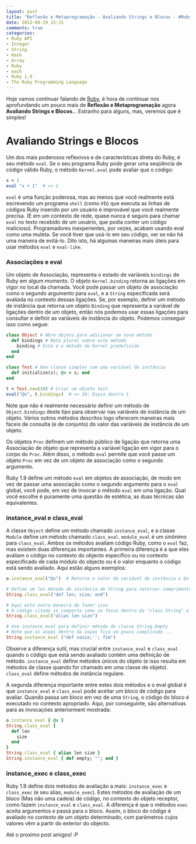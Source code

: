 ```yaml
---
layout: post
title: "Reflexão e Metaprogramação - Avaliando Strings e Blocos - #Ruby 1.9 - Part II"
date: 2012-08-29 22:15
comments: true
categories:
- Ruby API
- Integer
- String
- Hash
- Array
- Ruby
- each
- Ruby 1.9
- The Ruby Programming Language
---
```

<!--more-->
<p>Hoje vamos continuar falando de <a href="http://www.ruby-doc.org/core-1.9.2/">Ruby</a>, é hora de continuar nos aprofundando um pouco mais de
<b>Reflexão e Metaprogramação</b> agora <b>Avaliando Strings e Blocos</b>... Estranho para alguns, mas, veremos que é simples!</p>

<h1>Avaliando Strings e Blocos</h1>

Um dos mais poderosos reflexivos e de características direta do Ruby, é seu método `eval`. Se o seu programa Ruby pode gerar uma seqüência de código
válido Ruby, o método `Kernel.eval` pode avaliar que o código:

``` ruby Kernel.eval
x = 1
eval "x + 1"  # => 2
```

`eval` é uma função poderosa, mas ao menos que você realmente está escrevendo um programa `shell` (como irb) que executa as linhas de códigos Ruby
inserido por um usuário é improvável que você realmente precisa. (E em um contexto de rede, quase nunca é seguro para chamar `eval` no texto recebido
de um usuário, que podia conter um código malicioso). Programadores inexperientes, por vezes, acabam usando eval como uma muleta. Se você tiver que
usá-lo em seu código, ver se não há uma maneira de evitá-lo. Dito isto, há algumas maneiras mais úteis para usar métodos `eval` e `eval-like`.

<h3>Associações e eval</h3>

Um objeto de Associação, representa o estado de variáveis `bindings` de Ruby em algum momento. O objeto `Kernel.binding` retorna as ligações em vigor
no local da chamada. Você pode passar um objeto de associação como o segundo argumento para `eval`, e a `String` especificada será avaliada no
contexto dessas ligações. Se, por exemplo, definir um método de instância que retorna um objeto `Binding` que representa a variável de ligações
dentro de um objeto, então nós podemos usar essas ligações para consultar e definir as variáveis de instância do objeto. Podemos conseguir isso como segue:

``` ruby Binding
class Object # Abre objeto para adicionar um novo método
  def bindings # Nota plural sobre este método
    binding # Este é o método de Kernel predefinido
  end
end

class Test # Uma classe simples com uma variável de instância
  def initialize(s); @x = s; end
end

t = Test.new(10) # Criar um objeto test
eval("@x", t.bindings)  # => 10: Espia dentro t
```

Note que não é realmente necessário definir um método de `Object.bindings` deste tipo para observar nas variáveis de instância de um objeto. Vários
outros métodos descritos logo oferecem maneiras mais fáceis de consulta (e de conjunto) do valor das variáveis de instância de um objeto.

Os objetos `Proc` definem um método público de ligação que retorna uma Associação de objeto que representa a variável ligação em vigor para o corpo
do `Proc`. Além disso, o método `eval` permite que você passe um objeto `Proc` em vez de um objeto de associação como o segundo argumento.

Ruby 1.9 define um método `eval` em objetos de associação, de modo em vez de passar uma associação como o segundo argumento para o `eval` global,
você pode, em vez de invocar o método `eval` em uma ligação. Qual você escolhe é puramente uma questão de estética, as duas técnicas são equivalentes.


<h3>instance_eval e class_eval</h3>

A classe `Object` define um método chamado `instance_eval`, e a classe `Module` define um método chamado `class_eval`. `module_eval` é um sinônimo
para `class_eval`. Ambos os métodos avaliam código Ruby, como o `eval` faz, mas existem duas diferenças importantes. A primeira diferença é a que eles
avaliam o código no contexto do objecto específico ou no contexto especificado de cada módulo do objecto ou é o valor enquanto o código está sendo
avaliado. Aqui estão alguns exemplos:

``` ruby instance_eval e class_eval
o.instance_eval("@x")  # Retorna o valor da variável de instância o @x

# Define um len método de instância de String para retornar comprimento da String
String.class_eval("def len; size; end")

# Aqui está outra maneira de fazer isso
# O código citado se comporta como se fosse dentro da "class String" e "end"
String.class_eval("alias len size")

# Use instance_eval para definir método de classe String.Empty
# Note que as aspas dentro da aspas fica um pouco complicado ...
String.instance_eval ("def vazio;''; fim")
```

Observe a diferença sutil, mas crucial entre `instance_eval` e `class_eval` quando o código que está sendo avaliado contém uma definição de método.
`instance_eval` define métodos únicos do objeto (e isso resulta em métodos de classe quando for chamado em uma classe de objeto). `class_eval` define métodos de instância regulare.

A segunda diferença importante entre estes dois métodos e o eval global é que `instance_eval` e `class_eval` pode aceitar um bloco de código para
avaliar. Quando passa um bloco em vez de uma `String`, o código do bloco é executado no contexto apropriado. Aqui, por conseguinte, são alternativas
para as invocações anteriorment mostrada:

``` ruby instance_eval e class_eval
o.instance_eval { @x }
String.class_eval {
  def len
    size
  end
}
String.class_eval { alias len size }
String.instance_eval { def empty; ""; end }
```

<h3>instance_exec e class_exec</h3>

Ruby 1.9 define dois métodos de avaliação a mais: `instance_exec` e `class_exec` (e seu alias, `module_exec`). Estes métodos de avaliação de um bloco
(Mas não uma cadeia) de código, no contexto do objeto receptor, como fazem `instance_eval` e `class_eval`. A diferença é que o métodos `exec` aceita
argumentos e passá para o bloco. Assim, o bloco do código é avaliado no contexto de um objeto determinado, com parâmetros cujos valores vêm a partir
do exterior do objecto.

Até o proximo post amigos! :P